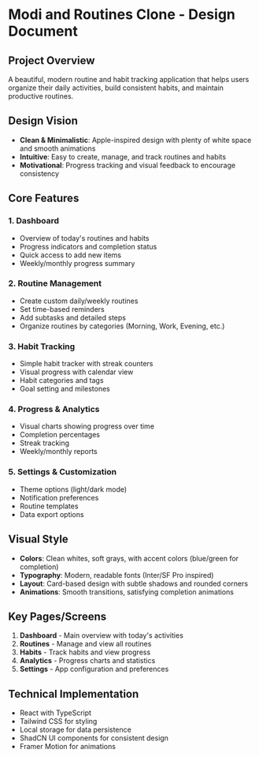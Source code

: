 # Modi and Routines Clone - Design Document

## Project Overview
A beautiful, modern routine and habit tracking application that helps users organize their daily activities, build consistent habits, and maintain productive routines.

## Design Vision
- **Clean & Minimalistic**: Apple-inspired design with plenty of white space and smooth animations
- **Intuitive**: Easy to create, manage, and track routines and habits
- **Motivational**: Progress tracking and visual feedback to encourage consistency

## Core Features

### 1. Dashboard
- Overview of today's routines and habits
- Progress indicators and completion status
- Quick access to add new items
- Weekly/monthly progress summary

### 2. Routine Management
- Create custom daily/weekly routines
- Set time-based reminders
- Add subtasks and detailed steps
- Organize routines by categories (Morning, Work, Evening, etc.)

### 3. Habit Tracking
- Simple habit tracker with streak counters
- Visual progress with calendar view
- Habit categories and tags
- Goal setting and milestones

### 4. Progress & Analytics
- Visual charts showing progress over time
- Completion percentages
- Streak tracking
- Weekly/monthly reports

### 5. Settings & Customization
- Theme options (light/dark mode)
- Notification preferences
- Routine templates
- Data export options

## Visual Style
- **Colors**: Clean whites, soft grays, with accent colors (blue/green for completion)
- **Typography**: Modern, readable fonts (Inter/SF Pro inspired)
- **Layout**: Card-based design with subtle shadows and rounded corners
- **Animations**: Smooth transitions, satisfying completion animations

## Key Pages/Screens
1. **Dashboard** - Main overview with today's activities
2. **Routines** - Manage and view all routines
3. **Habits** - Track habits and view progress
4. **Analytics** - Progress charts and statistics
5. **Settings** - App configuration and preferences

## Technical Implementation
- React with TypeScript
- Tailwind CSS for styling
- Local storage for data persistence
- ShadCN UI components for consistent design
- Framer Motion for animations